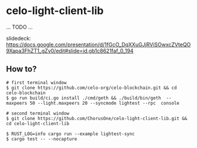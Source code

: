 # celo-light-client-lib
... TODO ...

slidedeck: https://docs.google.com/presentation/d/1fGcO_DqXXuGJjRViSOwxcZVteQO9Xapa3FhZT1_gZy0/edit#slide=id.gb1c8621faf_0_194

## How to?
```
# first terminal window
$ git clone https://github.com/celo-org/celo-blockchain.git && cd celo-blockchain
$ go run build/ci.go install ./cmd/geth && ./build/bin/geth  --maxpeers 50 --light.maxpeers 20 --syncmode lightest --rpc  console

# second terminal window
$ git clone https://github.com/ChorusOne/celo-light-client-lib.git && cd celo-light-client-lib

$ RUST_LOG=info cargo run --example lightest-sync
$ cargo test -- --nocapture
```
